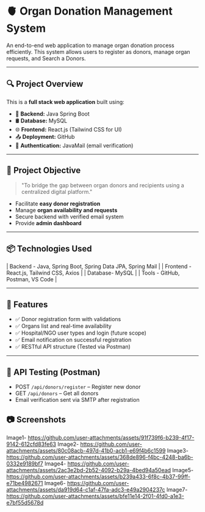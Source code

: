 # 🫀 Organ Donation Management System

An end-to-end web application to manage organ donation process efficiently. This system allows users to register as donors, manage organ requests, and Search a Donors.

---

## 🔍 Project Overview

This is a **full stack web application** built using:

- 🧠 **Backend:** Java Spring Boot
- 🛢️ **Database:** MySQL 
- 🌐 **Frontend:** React.js (Tailwind CSS for UI)
- 📤 **Deployment:** GitHub 
- 🔐 **Authentication:** JavaMail (email verification)

---

## 🎯 Project Objective

> "To bridge the gap between organ donors and recipients using a centralized digital platform."

- Facilitate **easy donor registration**
- Manage **organ availability and requests**
- Secure backend with verified email system
- Provide **admin dashboard** 

---

## 📦 Technologies Used

| Backend - Java, Spring Boot, Spring Data JPA, Spring Mail |
| Frontend - React.js, Tailwind CSS, Axios |
| Database- MySQL |
| Tools -  GitHub, Postman, VS Code |

---

## 🧩 Features

- ✅ Donor registration form with validations
- ✅ Organs list and real-time availability
- ✅ Hospital/NGO user types and login (future scope)
- ✅ Email notification on successful registration
- ✅ RESTful API structure (Tested via Postman)

---

## 🧪 API Testing (Postman)

- POST `/api/donors/register` – Register new donor
- GET `/api/donors` – Get all donors
- Email verification sent via SMTP after registration

## 📷 Screenshots

Image1- https://github.com/user-attachments/assets/91f739f6-b239-4f17-9142-612cfd83fe63
Image2- https://github.com/user-attachments/assets/80c08acb-497d-41b0-acb1-e69f4b6c1599
Image3- https://github.com/user-attachments/assets/368de896-f4bc-4248-ba6b-0332e9189bf7
Image4- https://github.com/user-attachments/assets/2ac3e2bd-2b52-4092-b29a-4bed94a50ead
Image5- https://github.com/user-attachments/assets/b239a433-6f8c-4b37-99ff-e71be4982671
Image6- https://github.com/user-attachments/assets/da919d64-c1af-47fa-adc3-e49a2904237c
Image7- https://github.com/user-attachments/assets/bfe11e14-2f01-4fd0-a1e3-e7bf55d5678d







